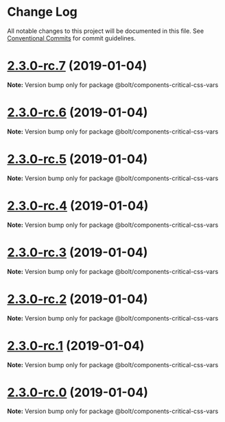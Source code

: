 # Change Log

All notable changes to this project will be documented in this file.
See [Conventional Commits](https://conventionalcommits.org) for commit guidelines.

# [2.3.0-rc.7](https://github.com/bolt-design-system/bolt/tree/master/packages/components/bolt-critical-css-vars/compare/v2.3.0-rc.6...v2.3.0-rc.7) (2019-01-04)

**Note:** Version bump only for package @bolt/components-critical-css-vars





# [2.3.0-rc.6](https://github.com/bolt-design-system/bolt/tree/master/packages/components/bolt-critical-css-vars/compare/v2.3.0-rc.5...v2.3.0-rc.6) (2019-01-04)

**Note:** Version bump only for package @bolt/components-critical-css-vars





# [2.3.0-rc.5](https://github.com/bolt-design-system/bolt/tree/master/packages/components/bolt-critical-css-vars/compare/v2.3.0-rc.4...v2.3.0-rc.5) (2019-01-04)

**Note:** Version bump only for package @bolt/components-critical-css-vars





# [2.3.0-rc.4](https://github.com/bolt-design-system/bolt/tree/master/packages/components/bolt-critical-css-vars/compare/v2.3.0-rc.3...v2.3.0-rc.4) (2019-01-04)

**Note:** Version bump only for package @bolt/components-critical-css-vars





# [2.3.0-rc.3](https://github.com/bolt-design-system/bolt/tree/master/packages/components/bolt-critical-css-vars/compare/v2.3.0-rc.2...v2.3.0-rc.3) (2019-01-04)

**Note:** Version bump only for package @bolt/components-critical-css-vars





# [2.3.0-rc.2](https://github.com/bolt-design-system/bolt/tree/master/packages/components/bolt-critical-css-vars/compare/v2.3.0-rc.1...v2.3.0-rc.2) (2019-01-04)

**Note:** Version bump only for package @bolt/components-critical-css-vars





# [2.3.0-rc.1](https://github.com/bolt-design-system/bolt/tree/master/packages/components/bolt-critical-css-vars/compare/vv2.3.0-rc.0...v2.3.0-rc.1) (2019-01-04)

**Note:** Version bump only for package @bolt/components-critical-css-vars





# [2.3.0-rc.0](https://github.com/bolt-design-system/bolt/tree/master/packages/components/bolt-critical-css-vars/compare/v2.2.1...v2.3.0-rc.0) (2019-01-04)

**Note:** Version bump only for package @bolt/components-critical-css-vars
